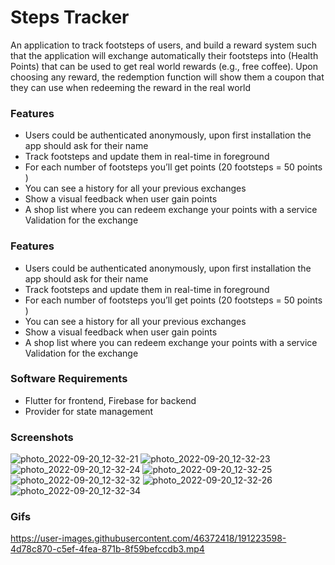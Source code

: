 # Steps Tracker
An application to track footsteps of users, and build a reward system such that the application will exchange automatically their footsteps into (Health Points) that can be used to get real world rewards (e.g., free coffee). Upon choosing any reward, the redemption function will show them a coupon that they can use when redeeming the reward in the real world

### Features

- Users could be authenticated anonymously, upon first installation the app should ask for their name
- Track footsteps and update them in real-time in foreground
- For each number of footsteps you’ll get points (20 footsteps = 50 points )
- You can see a history for all your previous exchanges
- Show a visual feedback when user gain points
- A shop list where you can redeem exchange your points with a service Validation for the exchange

### Features

- Users could be authenticated anonymously, upon first installation the app should ask for their name
- Track footsteps and update them in real-time in foreground
- For each number of footsteps you’ll get points (20 footsteps = 50 points )
- You can see a history for all your previous exchanges
- Show a visual feedback when user gain points
- A shop list where you can redeem exchange your points with a service Validation for the exchange

### Software Requirements

- Flutter for frontend, Firebase for backend
- Provider for state management 

### Screenshots

![photo_2022-09-20_12-32-21](https://user-images.githubusercontent.com/46372418/191222997-d4c00e43-4600-435e-9c0f-941832348b23.jpg)
![photo_2022-09-20_12-32-23](https://user-images.githubusercontent.com/46372418/191223009-10108d66-3168-44b7-9b7a-74c06b8b7367.jpg)
![photo_2022-09-20_12-32-24](https://user-images.githubusercontent.com/46372418/191223024-0cbd9e2a-17d7-49af-a47b-d68a721eaf86.jpg)
![photo_2022-09-20_12-32-25](https://user-images.githubusercontent.com/46372418/191223046-0ad10add-efd8-497c-b382-623023989b20.jpg)
![photo_2022-09-20_12-32-32](https://user-images.githubusercontent.com/46372418/191223362-7b1a5024-16bd-49cd-b7b3-12aa6f60c719.jpg)
![photo_2022-09-20_12-32-26](https://user-images.githubusercontent.com/46372418/191223414-4224a0bc-1455-4f4b-980f-952a3927b589.jpg)
![photo_2022-09-20_12-32-34](https://user-images.githubusercontent.com/46372418/191223427-9b7c1b47-a088-4abc-834f-dfb4daa33d42.jpg)

### Gifs

https://user-images.githubusercontent.com/46372418/191223598-4d78c870-c5ef-4fea-871b-8f59befccdb3.mp4

